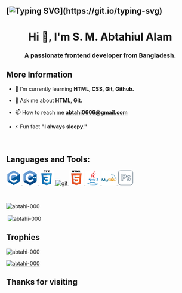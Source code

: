 ## [![Typing SVG](https://readme-typing-svg.herokuapp.com?color=%23000000&size=40&lines=About+me;)](https://git.io/typing-svg)
<h1 align="center">Hi 👋, I'm S. M. Abtahiul Alam</h1>
<h3 align="center">A passionate frontend developer from Bangladesh.</h3>

## More Information
- 🌱 I’m currently learning **HTML, CSS, Git, Github.**

- 💬 Ask me about **HTML, Git.**

- 📫 How to reach me **abtahi0606@gmail.com**

- ⚡ Fun fact **"I always sleepy."**

<br>

## Languages and Tools:
<p align="left"> <a href="https://www.cprogramming.com/" target="_blank" rel="noreferrer"> <img src="https://raw.githubusercontent.com/devicons/devicon/master/icons/c/c-original.svg" alt="c" width="40" height="40"/> </a> <a href="https://www.w3schools.com/cpp/" target="_blank" rel="noreferrer"> <img src="https://raw.githubusercontent.com/devicons/devicon/master/icons/cplusplus/cplusplus-original.svg" alt="cplusplus" width="40" height="40"/> </a> <a href="https://www.w3schools.com/css/" target="_blank" rel="noreferrer"> <img src="https://raw.githubusercontent.com/devicons/devicon/master/icons/css3/css3-original-wordmark.svg" alt="css3" width="40" height="40"/> </a> <a href="https://git-scm.com/" target="_blank" rel="noreferrer"> <img src="https://www.vectorlogo.zone/logos/git-scm/git-scm-icon.svg" alt="git" width="40" height="40"/> </a> <a href="https://www.w3.org/html/" target="_blank" rel="noreferrer"> <img src="https://raw.githubusercontent.com/devicons/devicon/master/icons/html5/html5-original-wordmark.svg" alt="html5" width="40" height="40"/> </a> <a href="https://www.java.com" target="_blank" rel="noreferrer"> <img src="https://raw.githubusercontent.com/devicons/devicon/master/icons/java/java-original.svg" alt="java" width="40" height="40"/> </a> <a href="https://www.mysql.com/" target="_blank" rel="noreferrer"> <img src="https://raw.githubusercontent.com/devicons/devicon/master/icons/mysql/mysql-original-wordmark.svg" alt="mysql" width="40" height="40"/> </a> <a href="https://www.photoshop.com/en" target="_blank" rel="noreferrer"> <img src="https://raw.githubusercontent.com/devicons/devicon/master/icons/photoshop/photoshop-line.svg" alt="photoshop" width="40" height="40"/> </a> </p> <br>

<p><img align="left" src="https://github-readme-stats.vercel.app/api/top-langs?username=abtahi-000&show_icons=true&locale=en&layout=compact" alt="abtahi-000" width="400px"/></p> <br>

<p>&nbsp;<img align="center" src="https://github-readme-stats.vercel.app/api?username=abtahi-000&show_icons=true&locale=en" alt="abtahi-000"/></p>




## Trophies
<p align="left"> <img src="https://komarev.com/ghpvc/?username=abtahi-000&label=Profile%20views&color=0e75b6&style=flat" alt="abtahi-000" /> </p>

<p align="left"> <a href="https://github.com/ryo-ma/github-profile-trophy"><img src="https://github-profile-trophy.vercel.app/?username=abtahi-000" alt="abtahi-000" /></a> </p>

## Thanks for visiting
<img src="https://raw.githubusercontent.com/trinib/trinib/a5f17399d881c5651a89bfe4a621014b08346cf0/images/marquee.svg" alt="">

